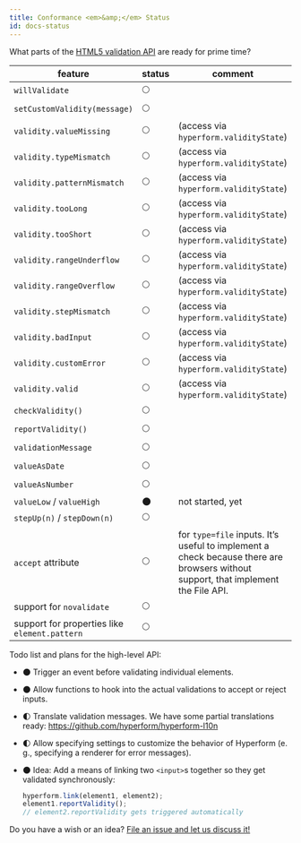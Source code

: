 ```yaml
---
title: Conformance <em>&amp;</em> Status
id: docs-status
---
```

What parts of the [HTML5 validation
API](https://html.spec.whatwg.org/multipage/forms.html#constraints) are ready
for prime time?

| feature                      | status      | comment            |
| ---------------------------- | ----------- | ------------------ |
| `willValidate`               | :full_moon: | |
| `setCustomValidity(message)` | :full_moon: | |
| `validity.valueMissing`      | :full_moon: | (access via `hyperform.validityState`) |
| `validity.typeMismatch`      | :full_moon: | (access via `hyperform.validityState`) |
| `validity.patternMismatch`   | :full_moon: | (access via `hyperform.validityState`) |
| `validity.tooLong`           | :full_moon: | (access via `hyperform.validityState`) |
| `validity.tooShort`          | :full_moon: | (access via `hyperform.validityState`) |
| `validity.rangeUnderflow`    | :full_moon: | (access via `hyperform.validityState`) |
| `validity.rangeOverflow`     | :full_moon: | (access via `hyperform.validityState`) |
| `validity.stepMismatch`      | :full_moon: | (access via `hyperform.validityState`) |
| `validity.badInput`          | :full_moon: | (access via `hyperform.validityState`) |
| `validity.customError`       | :full_moon: | (access via `hyperform.validityState`) |
| `validity.valid`             | :full_moon: | (access via `hyperform.validityState`) |
| `checkValidity()`            | :full_moon: | |
| `reportValidity()`           | :full_moon: | |
| `validationMessage`          | :full_moon: | |
| `valueAsDate`                | :full_moon: | |
| `valueAsNumber`              | :full_moon: | |
| `valueLow` / `valueHigh`     | :new_moon:  | not started, yet   |
| `stepUp(n)` / `stepDown(n)`  | :full_moon: | |
| `accept` attribute           | :full_moon: | for `type=file` inputs. It’s useful to implement a check because there are browsers without support, that implement the File API. |
| support for `novalidate`     | :full_moon: | |
| support for properties like `element.pattern` | :full_moon: | |

Todo list and plans for the high-level API:

*   :new_moon: Trigger an event before validating individual elements.

*   :new_moon: Allow functions to hook into the actual validations to accept or
    reject inputs.

*   :first_quarter_moon: Translate validation messages. We have some partial
    translations ready: https://github.com/hyperform/hyperform-l10n

*   :first_quarter_moon: Allow specifying settings to customize the behavior of
    Hyperform (e. g., specifying a renderer for error messages).

*   :new_moon: Idea: Add a means of linking two `<input>`s together so they get
    validated synchronously:

    ```js
    hyperform.link(element1, element2);
    element1.reportValidity();
    // element2.reportValidity gets triggered automatically
    ```

Do you have a wish or an idea? [File an issue and let us discuss
it!](https://github.com/hyperform/hyperform/issues/new)
